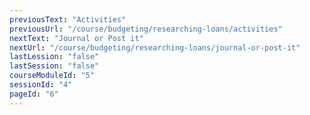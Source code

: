 ```yaml
---
previousText: "Activities"
previousUrl: "/course/budgeting/researching-loans/activities"
nextText: "Journal or Post it"
nextUrl: "/course/budgeting/researching-loans/journal-or-post-it"
lastLession: "false"
lastSession: "false"
courseModuleId: "5"
sessionId: "4"
pageId: "6"
---
```



